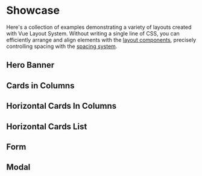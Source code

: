 # Showcase

Here's a collection of examples demonstrating a variety of layouts created with Vue Layout System. Without writing a single line of CSS, you can efficiently arrange and align elements with the [layout components](/components/), precisely controlling spacing with the [spacing system](/components/#spacing-system).


## Hero Banner
<Doc-Showcase-HeroBanner />

## Cards in Columns
<Doc-Showcase-CardsInColumns />

## Horizontal Cards In Columns
<Doc-Showcase-HorizontalCardsInColumns />

## Horizontal Cards List
<Doc-Showcase-HorizontalCardsList />

## Form
<Doc-Showcase-Form />

## Modal
<Doc-Showcase-Modal />
